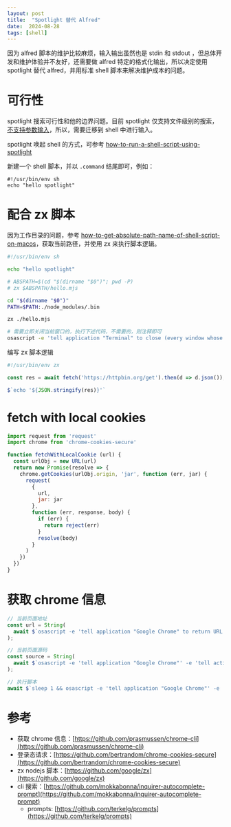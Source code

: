 ```yaml
---
layout: post
title:  "Spotlight 替代 Alfred"
date:  2024-08-28
tags: [shell]
---
```


  因为 alfred 脚本的维护比较麻烦，输入输出虽然也是 stdin 和 stdout ，但总体开发和维护体验并不友好，还需要做 alfred 特定的格式化输出，所以决定使用 spotlight 替代 alfred，并用标准 shell 脚本来解决维护成本的问题。

# 可行性

  spotlight 搜索可行性和他的边界问题。目前 spotlight 仅支持文件级别的搜索，[不支持参数输入](https://stackoverflow.com/questions/35711642/how-to-run-a-shell-script-using-spotlight-passing-a-parameter)，所以，需要迁移到 shell 中进行输入。

  spotlight 唤起 shell 的方式，可参考 [how-to-run-a-shell-script-using-spotlight](https://stackoverflow.com/questions/2877741/how-to-run-a-shell-script-using-spotlight)

  新建一个 shell 脚本，并以 `.command` 结尾即可，例如：

```shell
#!/usr/bin/env sh
echo "hello spotlight"
```

# 配合 zx 脚本

  因为工作目录的问题，参考 [how-to-get-absolute-path-name-of-shell-script-on-macos](https://stackoverflow.com/questions/5756524/how-to-get-absolute-path-name-of-shell-script-on-macos)，获取当前路径，并使用 zx 来执行脚本逻辑。


```sh
#!/usr/bin/env sh

echo "hello spotlight"

# ABSPATH=$(cd "$(dirname "$0")"; pwd -P)
# zx $ABSPATH/hello.mjs

cd "$(dirname "$0")"
PATH=$PATH:./node_modules/.bin

zx ./hello.mjs

# 需要立即关闭当前窗口的，执行下述代码，不需要的，则注释即可
osascript -e 'tell application "Terminal" to close (every window whose name contains "cli-hello.command")' &
```

  编写 zx 脚本逻辑

```js
#!/usr/bin/env zx

const res = await fetch('https://httpbin.org/get').then(d => d.json());

$`echo '${JSON.stringify(res)}'`
```


# fetch with local cookies

```js
import request from 'request'
import chrome from 'chrome-cookies-secure'

function fetchWithLocalCookie (url) {
  const urlObj = new URL(url)
  return new Promise(resolve => {
    chrome.getCookies(urlObj.origin, 'jar', function (err, jar) {
      request(
        {
          url,
          jar: jar
        },
        function (err, response, body) {
          if (err) {
            return reject(err)
          }
          resolve(body)
        }
      )
    })
  })
}
```


# 获取 chrome 信息

```js
// 当前页面地址
const url = String(
  await $`osascript -e 'tell application "Google Chrome" to return URL of active tab of front window'`
);

// 当前页面源码
const source = String(
  await $`osascript -e 'tell application "Google Chrome"' -e 'tell active tab of window 1' -e 'set sourcehtml to execute javascript "document.body.parentNode.outerHTML"' -e 'end tell'  -e 'end tell'`
);

// 执行脚本
await $`sleep 1 && osascript -e 'tell application "Google Chrome"' -e 'tell active tab of window 1' -e 'set sourcehtml to execute javascript "document.forms[0].orderId.value = \\"${orderId.value}\\";document.forms[0].submit();"' -e 'end tell'  -e 'end tell'`
```


# 参考

* 获取 chrome 信息：[https://github.com/prasmussen/chrome-cli](https://github.com/prasmussen/chrome-cli)
* 登录态请求：[https://github.com/bertrandom/chrome-cookies-secure](https://github.com/bertrandom/chrome-cookies-secure)
* zx nodejs 脚本：[https://github.com/google/zx](https://github.com/google/zx)
* cli 搜索：[https://github.com/mokkabonna/inquirer-autocomplete-prompt](https://github.com/mokkabonna/inquirer-autocomplete-prompt)
  * prompts: [https://github.com/terkelg/prompts](https://github.com/terkelg/prompts)
